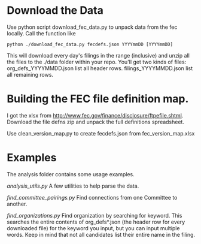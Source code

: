 

Download the Data
==================

Use python script download_fec_data.py to unpack data from the fec locally. Call the function like

    python ./download_fec_data.py fecdefs.json YYYYmmDD [YYYYmmDD]

This will download every day's filings in the range (inclusive) and unzip all the files to the ./data folder within your repo. You'll get two kinds of files: org_defs_YYYYMMDD.json list all header rows. filings_YYYYMMDD.json list all remaining rows.


Building the FEC file definition map.
================================

I got the xlsx from http://www.fec.gov/finance/disclosure/ftpefile.shtml. Download the file defns zip and unpack the full definitions spreadsheet.

Use clean_version_map.py to create fecdefs.json from fec_version_map.xlsx

Examples
========

The analysis folder contains some usage examples.

*analysis_utils.py* A few utilities to help parse the data. 

*find_committee_pairings.py* Find connections from one Committee to another.

*find_organizations.py* Find organization by searching for keyword. This searches the entire contents of org_defs*.json (the header row for every downloaded file) for the keyword you input, but you can input multiple words. Keep in mind that not all candidates list their entire name in the filing.



